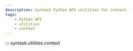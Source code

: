```yaml
---
description: Syntask Python API utilities for context.
tags:
    - Python API
    - utilities
    - context
---
```


::: syntask.utilities.context
